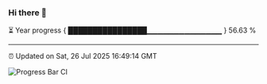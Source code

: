 ### Hi there 👋

⏳ Year progress { ████████████████▁▁▁▁▁▁▁▁▁▁▁▁▁▁ } 56.63 %

---

⏰ Updated on Sat, 26 Jul 2025 16:49:14 GMT

![Progress Bar CI](https://github.com/IshwaranRudhara/GIT-ACTION/workflows/Progress%20Bar%20CI/badge.svg)
